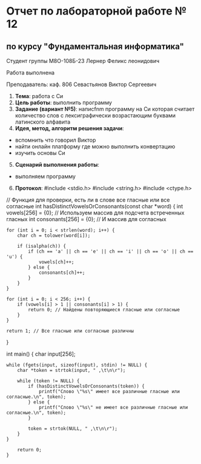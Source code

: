 # Отчет по лабораторной работе № 12
## по курсу "Фундаментальная информатика"

Студент группы М8О-108Б-23 Лернер Феликс леонидович

Работа выполнена 

Преподаватель: каф. 806 Севастьянов Виктор Сергеевич

1. **Тема**:   работа с Cи
2. **Цель работы**: выполнить программу
3. **Задание (вариант №5)**: напиcfnm программу на Си которая считает
     количество слов с лексиграфически возрастающим буквами латинского алфавита
5. **Идея, метод, алгоритм решения задачи**:
- вспомнить что говорил Виктор
- найти онлайн платформу где можно выполнить конвертацию
- изучить основы Си
5. **Сценарий выполнения работы**:
- выполняем программу
6. **Протокол**:
#include <stdio.h>
#include <string.h>
#include <ctype.h>

// Функция для проверки, есть ли в слове все гласные или все согласные
int hasDistinctVowelsOrConsonants(const char *word) {
    int vowels[256] = {0}; // Используем массив для подсчета встреченных гласных
    int consonants[256] = {0}; // И массив для согласных

    for (int i = 0; i < strlen(word); i++) {
        char ch = tolower(word[i]);

        if (isalpha(ch)) {
            if (ch == 'a' || ch == 'e' || ch == 'i' || ch == 'o' || ch == 'u') {
                vowels[ch]++;
            } else {
                consonants[ch]++;
            }
        }
    }

    for (int i = 0; i < 256; i++) {
        if (vowels[i] > 1 || consonants[i] > 1) {
            return 0; // Найдены повторяющиеся гласные или согласные
        }
    }

    return 1; // Все гласные или согласные различны
}

int main() {
    char input[256];

    while (fgets(input, sizeof(input), stdin) != NULL) {
        char *token = strtok(input, " ,\t\n\r");

        while (token != NULL) {
            if (hasDistinctVowelsOrConsonants(token)) {
                printf("Слово \"%s\" имеет все различные гласные или согласные.\n", token);
            } else {
                printf("Слово \"%s\" не имеет все различные гласные или согласные.\n", token);
            }

            token = strtok(NULL, " ,\t\n\r");
        }
    }
```
    return 0;
}

